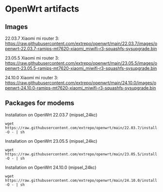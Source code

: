 # OpenWrt artifacts

## Images

22.03.7 Xiaomi mi router 3: https://raw.githubusercontent.com/extrepo/openwrt/main/22.03.7/images/openwrt-22.03.7-ramips-mt7620-xiaomi_miwifi-r3-squashfs-sysupgrade.bin

23.05.5 Xiaomi mi router 3: https://raw.githubusercontent.com/extrepo/openwrt/main/23.05.5/images/openwrt-23.05.5-ramips-mt7620-xiaomi_miwifi-r3-squashfs-sysupgrade.bin

24.10.0 Xiaomi mi router 3: https://raw.githubusercontent.com/extrepo/openwrt/main/24.10.0/images/openwrt-24.10.0-ramips-mt7620-xiaomi_miwifi-r3-squashfs-sysupgrade.bin

## Packages for modems

Installation on OpenWrt 22.03.7 (mipsel_24kc)
```console
wget https://raw.githubusercontent.com/extrepo/openwrt/main/22.03.7/install.sh -O - | sh
```
Installation on OpenWrt 23.05.5 (mipsel_24kc)
```console
wget https://raw.githubusercontent.com/extrepo/openwrt/main/23.05.5/install.sh -O - | sh
```
Installation on OpenWrt 24.10.0 (mipsel_24kc)
```console
wget https://raw.githubusercontent.com/extrepo/openwrt/main/24.10.0/install.sh -O - | sh
```
